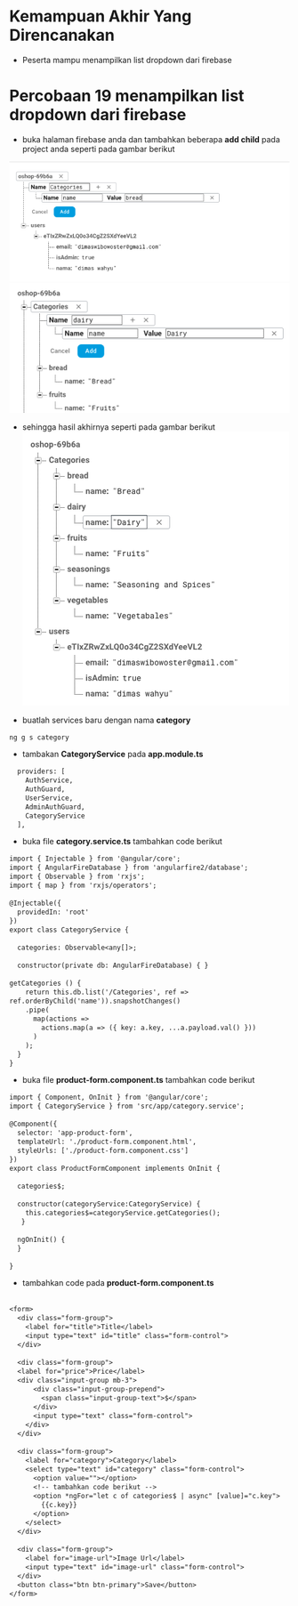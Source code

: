 # Kemampuan Akhir Yang Direncanakan

- Peserta mampu menampilkan list dropdown dari firebase

# Percobaan 19 menampilkan list dropdown dari firebase
- buka halaman firebase anda dan tambahkan beberapa **add child** pada project anda seperti pada gambar berikut

![](image/chapter3/img4.png)
![](image/chapter3/img5.png)

- sehingga hasil akhirnya seperti pada gambar berikut 
![](image/chapter3/img6.png)

- buatlah services baru dengan nama **category**

```
ng g s category
```

- tambakan **CategoryService** pada **app.module.ts**

```
  providers: [
    AuthService,
    AuthGuard,
    UserService,
    AdminAuthGuard,
    CategoryService
  ],
```
- buka file **category.service.ts** tambahkan code berikut

```
import { Injectable } from '@angular/core';
import { AngularFireDatabase } from 'angularfire2/database';
import { Observable } from 'rxjs';
import { map } from 'rxjs/operators';
 
@Injectable({
  providedIn: 'root'
})
export class CategoryService {
 
  categories: Observable<any[]>;
 
  constructor(private db: AngularFireDatabase) { }
 
getCategories () {
    return this.db.list('/Categories', ref => ref.orderByChild('name')).snapshotChanges()
    .pipe(
      map(actions =>
        actions.map(a => ({ key: a.key, ...a.payload.val() }))
      )
    );
  }
}
```

- buka file **product-form.component.ts** tambahkan code berikut

```
import { Component, OnInit } from '@angular/core';
import { CategoryService } from 'src/app/category.service';

@Component({
  selector: 'app-product-form',
  templateUrl: './product-form.component.html',
  styleUrls: ['./product-form.component.css']
})
export class ProductFormComponent implements OnInit {

  categories$;

  constructor(categoryService:CategoryService) {
    this.categories$=categoryService.getCategories();
   }

  ngOnInit() {
  }

}

```

- tambahkan code pada **product-form.component.ts** 

```

<form>
  <div class="form-group">
    <label for="title">Title</label>
    <input type="text" id="title" class="form-control">
  </div>

  <div class="form-group">
  <label for="price">Price</label>
  <div class="input-group mb-3">
      <div class="input-group-prepend">
        <span class="input-group-text">$</span>
      </div>
      <input type="text" class="form-control">
    </div>
  </div>
  
  <div class="form-group">
    <label for="category">Category</label>
    <select type="text" id="category" class="form-control">
      <option value=""></option>
      <!-- tambahkan code berikut -->
      <option *ngFor="let c of categories$ | async" [value]="c.key">
        {{c.key}}
      </option>
    </select>
  </div>

  <div class="form-group">
    <label for="image-url">Image Url</label>
    <input type="text" id="image-url" class="form-control">
  </div>
  <button class="btn btn-primary">Save</button>
</form>

```

